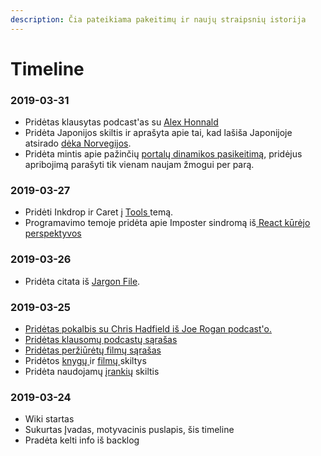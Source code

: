 ```yaml
---
description: Čia pateikiama pakeitimų ir naujų straipsnių istorija
---
```


# Timeline

### 2019-03-31

* Pridėtas klausytas podcast'as su [Alex Honnald](wiki/podcastai.md#2019-03)
* Pridėta Japonijos skiltis ir aprašyta apie tai, kad lašiša Japonijoje atsirado [dėka Norvegijos](wiki/pasaulis/valstybes/japonija.md).
* Pridėta mintis apie pažinčių [portalų dinamikos pasikeitimą](wiki/internetas.md), pridėjus apribojimą parašyti tik vienam naujam žmogui per parą.

### 2019-03-27

* Pridėti Inkdrop ir Caret į [Tools ](wiki/tools.md)temą.
* Programavimo temoje pridėta apie Imposter sindromą iš[ React kūrėjo perspektyvos](wiki/programavimas/#notes)

### 2019-03-26

* Pridėta citata iš [Jargon File](motyvacija.md#a-portrait-of-j-random-hacker).

### 2019-03-25

* [Pridėtas pokalbis su Chris Hadfield iš Joe Rogan podcast'o.](wiki/kosmosas.md)
* [Pridėtas klausomų podcastų sąrašas](wiki/podcastai.md#prenumeratos)
* [Pridėtas peržiūrėtų filmų sąrašas](wiki/filmai.md#perziur-t-film-sarasas-ir-j-vertinimai)
* Pridėtos [knygų ](wiki/knygos.md)ir [filmų ](wiki/filmai.md)skiltys
* Pridėta naudojamų [įrankių](wiki/tools.md) skiltis

### 2019-03-24

* Wiki startas
* Sukurtas Įvadas, motyvacinis puslapis, šis timeline
* Pradėta kelti info iš backlog



